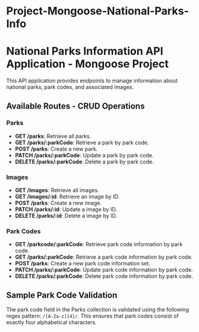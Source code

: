 # Project-Mongoose-National-Parks-Info

# National Parks Information API Application - Mongoose Project

This API application provides endpoints to manage information about national parks, park codes, and associated images.

## Available Routes - CRUD Operations

### Parks

- **GET /parks**: Retrieve all parks.
- **GET /parks/:parkCode**: Retrieve a park by park code.
- **POST /parks**: Create a new park.
- **PATCH /parks/:parkCode**: Update a park by park code.
- **DELETE /parks/:parkCode**: Delete a park by park code.

### Images

- **GET /images**: Retrieve all images.
- **GET /images/:id**: Retrieve an image by ID.
- **POST /parks**: Create a new image.
- **PATCH /parks/:id**: Update a image by ID.
- **DELETE /parks/:id**: Delete a image by ID.

### Park Codes

- **GET /parkcode/:parkCode**: Retrieve park code information by park code.
- **GET /parks/:parkCode**: Retrieve a park code information by park code.
- **POST /parks**: Create a new park code information set.
- **PATCH /parks/:parkCode**: Update park code information by park code.
- **DELETE /parks/:parkCode**: Delete park code information by park code.

## Sample Park Code Validation

The park code field in the Parks collection is validated using the following regex pattern: `/[A-Za-z]{4}/`. This ensures that park codes consist of exactly four alphabetical characters.
